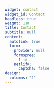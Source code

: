 ```yaml
---
widget: contact
widget_id: Contact
headless: true
weight: 110
title: Contact
subtitle: null
content:
  autolink: true
  form:
    provider: null
    formspree:
      ? id
    netlify:
      captcha: false
design:
  columns: "2"
---
```

